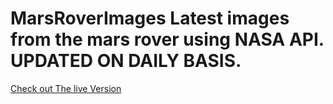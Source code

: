 # MarsRoverImages Latest images from the mars rover using NASA API. UPDATED ON DAILY BASIS.
[Check out The live Version](https://lannisterrr.github.io/MarsRoverImages/)
